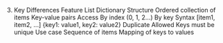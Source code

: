 3. Key Differences
Feature	List	Dictionary
Structure	Ordered collection of items	Key-value pairs
Access	By index (0, 1, 2…)	By key
Syntax	[item1, item2, ...]	{key1: value1, key2: value2}
Duplicate	Allowed	Keys must be unique
Use case	Sequence of items	Mapping of keys to values